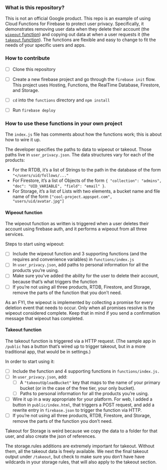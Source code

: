 ### What is this repository?

This is not an official Google product. This repo is an example of using Cloud
Functions for Firebase to protect user privacy. Specifically, it demonstrates
removing user data when they delete their account (the [`wipeout` function]())
and copying out data at when a user requests it (the [`takeout` function]()).
The functions are  flexible and easy to change to fit the needs of your specific
users and apps.

### How to contribute

- [ ] Clone this repository
- [ ] Create a new firebase project and go through the `firebase init` flow. This project uses Hosting, Functions, the RealTime Database, Firestore, and Storage.
- [ ] `cd` into the `functions` directory and `npm install`
- [ ] Run `firebase deploy`


### How to use these functions in your own project

The `index.js` file has comments about how the functions work; this is about
how to wire it up.

The developer specifies the paths to data to wipeout or takeout. Those paths live in `user_privacy.json`. The data structures vary for each of the products:
- For the RTDB, it’s a list of Strings to the path in the database of the form `"</users/uid/follows/..."`
- For Firestore, it’s a list of Objects of the form `{ "collection": "admins",
"doc": "UID_VARIABLE", "field": "email" }`.
- For Storage, it’s a list of Lists with two elements, a bucket name and file name of the form `["cool-project.appspot.com", "users/uid/avatar.jpg"]`

#### Wipeout function
The wipeout function as written is triggered when a user deletes their account
using firebase auth, and it performs a wipeout from all three services.

Steps to start using wipeout:
- [ ] Include the wipeout function and 3 supporting functions (and the requires and convenience variables) in `functions/index.js`
- [ ] In `user_privacy.json`, add paths to personal information for all the products you’re using.
- [ ] Make sure you’ve added the ability for the user to delete their account, because that’s what triggers the function
- [ ] If you’re not using all three products, RTDB, Firestore, and Storage, remove the parts of the function that you don’t need.

As an FYI, the wipeout is implemented by collecting a promise for every deletion event that needs to occur. Only when all promises resolve is the wipeout considered complete. Keep that in mind if you send a confirmation message that wipeout has completed.

#### Takeout function
The takeout function is triggered via a HTTP request. (The sample app in
  `/public` has a button that’s wired up to trigger takeout, but in a more
  traditional app, that would be in settings.)

In order to start using it:

- [ ] Include the function and 4 supporting functions in `functions/index.js.`
- [ ] In `user_privacy.json`, add:
  - [ ] A ``"takeoutUploadBucket"`` key that maps to the name of your primary bucket (or in the case of the free tier, your only bucket).
  - [ ] Paths to personal information for all the products you’re using.
- [ ] Wire it up in a way appropriate for your platform. For web, I added a
button in `public/index.html`, that triggers a POST request, and add a rewrite entry in `firebase.json` to trigger the function via HTTP.
- [ ] If you’re not using all three products, RTDB, Firestore, and Storage,
remove the parts of the function you don’t need.

Takeout for Storage is weird because we copy the data to a folder for that user, and also create the json of references.

The storage.rules additions are extremely important for takeout. Without them, all the takeout data is freely available. We next the final takeout output under `/takeout`, but check to make sure you don’t have have wildcards in your storage rules, that will also apply to the takeout section.
